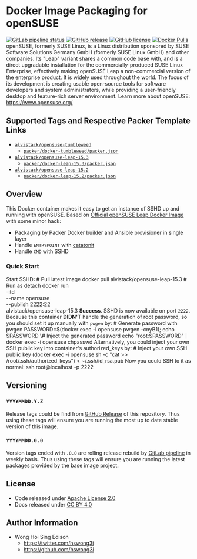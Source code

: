 # Docker Image Packaging for openSUSE

[![GitLab pipeline status](https://img.shields.io/gitlab/pipeline/alvistack/docker-opensuse/master)](https://gitlab.com/alvistack/docker-opensuse/-/pipelines)
[![GitHub release](https://img.shields.io/github/release/alvistack/docker-opensuse.svg)](https://github.com/alvistack/docker-opensuse/releases)
[![GitHub license](https://img.shields.io/github/license/alvistack/docker-opensuse.svg)](https://github.com/alvistack/docker-opensuse/blob/master/LICENSE)
[![Docker Pulls](https://img.shields.io/docker/pulls/alvistack/opensuse-leap-15.3.svg)](https://hub.docker.com/r/alvistack/opensuse-leap-15.3)
openSUSE, formerly SUSE Linux, is a Linux distribution sponsored by SUSE Software Solutions Germany GmbH (formerly SUSE Linux GmbH) and other companies. Its "Leap" variant shares a common code base with, and is a direct upgradable installation for the commercially-produced SUSE Linux Enterprise, effectively making openSUSE Leap a non-commercial version of the enterprise product. It is widely used throughout the world. The focus of its development is creating usable open-source tools for software developers and system administrators, while providing a user-friendly desktop and feature-rich server environment.
Learn more about openSUSE: <https://www.opensuse.org/>

## Supported Tags and Respective Packer Template Links

  - [`alvistack/opensuse-tumbleweed`](https://hub.docker.com/r/alvistack/opensuse-tumbleweed)
      - [`packer/docker-tumbleweed/packer.json`](https://github.com/alvistack/docker-opensuse/blob/master/packer/docker-tumbleweed/packer.json)
  - [`alvistack/opensuse-leap-15.3`](https://hub.docker.com/r/alvistack/opensuse-leap-15.3)
      - [`packer/docker-leap-15.3/packer.json`](https://github.com/alvistack/docker-opensuse/blob/master/packer/docker-leap-15.3/packer.json)
  - [`alvistack/opensuse-leap-15.2`](https://hub.docker.com/r/alvistack/opensuse-leap-15.2)
      - [`packer/docker-leap-15.2/packer.json`](https://github.com/alvistack/docker-opensuse/blob/master/packer/docker-leap-15.2/packer.json)

## Overview

This Docker container makes it easy to get an instance of SSHD up and running with openSUSE.
Based on [Official openSUSE Leap Docker Image](https://hub.docker.com/r/opensuse/leap/) with some minor hack:

  - Packaging by Packer Docker builder and Ansible provisioner in single layer
  - Handle `ENTRYPOINT` with [catatonit](https://github.com/openSUSE/catatonit)
  - Handle `CMD` with SSHD

### Quick Start

Start SSHD:
\# Pull latest image
docker pull alvistack/opensuse-leap-15.3
\# Run as detach
docker run   
\-itd   
\--name opensuse   
\--publish 2222:22   
alvistack/opensuse-leap-15.3
**Success**. SSHD is now available on port `2222`.
Because this container **DIDN'T** handle the generation of root password, so you should set it up manually with `pwgen` by:
\# Generate password with pwgen
PASSWORD=$(docker exec -i opensuse pwgen -cnyB1); echo $PASSWORD
\# Inject the generated password
echo "root:$PASSWORD" | docker exec -i opensuse chpasswd
Alternatively, you could inject your own SSH public key into container's authorized\_keys by:
\# Inject your own SSH public key
(docker exec -i opensuse sh -c "cat \>\> /root/.ssh/authorized\_keys") \< \~/.ssh/id\_rsa.pub
Now you could SSH to it as normal:
ssh root@localhost -p 2222

## Versioning

### `YYYYMMDD.Y.Z`

Release tags could be find from [GitHub Release](https://github.com/alvistack/docker-opensuse/releases) of this repository. Thus using these tags will ensure you are running the most up to date stable version of this image.

### `YYYYMMDD.0.0`

Version tags ended with `.0.0` are rolling release rebuild by [GitLab pipeline](https://gitlab.com/alvistack/docker-opensuse/-/pipelines) in weekly basis. Thus using these tags will ensure you are running the latest packages provided by the base image project.

## License

  - Code released under [Apache License 2.0](LICENSE)
  - Docs released under [CC BY 4.0](http://creativecommons.org/licenses/by/4.0/)

## Author Information

  - Wong Hoi Sing Edison
      - <https://twitter.com/hswong3i>
      - <https://github.com/hswong3i>
